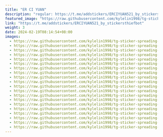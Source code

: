 ```yaml
---
title: "ER CI YUAN"
description: "regular: https://t.me/addstickers/ERCIYUAN521_by_stickersthiefbot"
featured_image: "https://raw.githubusercontent.com/kylelin1998/tg-sticker-spreading-worldwide-images/main/img/bb5c38ca-8df4-448b-b3c6-0cc5c214ab27.jpg"
link: "https://t.me/addstickers/ERCIYUAN521_by_stickersthiefbot"
weight: 3
date: 2024-02-19T08:14:54+08:00
images:
  - https://raw.githubusercontent.com/kylelin1998/tg-sticker-spreading-worldwide-images/main/img/bb5c38ca-8df4-448b-b3c6-0cc5c214ab27.jpg
  - https://raw.githubusercontent.com/kylelin1998/tg-sticker-spreading-worldwide-images/main/img/d6a9973d-4cc7-4e3f-a3a3-443b76a684f1.jpg
  - https://raw.githubusercontent.com/kylelin1998/tg-sticker-spreading-worldwide-images/main/img/7a19b419-e85d-47f8-98f8-7125daaa881b.jpg
  - https://raw.githubusercontent.com/kylelin1998/tg-sticker-spreading-worldwide-images/main/img/eaf18e69-1523-4e29-be31-9931b3f7429a.jpg
  - https://raw.githubusercontent.com/kylelin1998/tg-sticker-spreading-worldwide-images/main/img/4e636fa7-a425-41ad-8bec-bee5f96ec1dd.jpg
  - https://raw.githubusercontent.com/kylelin1998/tg-sticker-spreading-worldwide-images/main/img/b96fdd82-e096-4a8d-ad28-4ba62c51cd82.jpg
  - https://raw.githubusercontent.com/kylelin1998/tg-sticker-spreading-worldwide-images/main/img/17f581e6-63cb-4c6d-8963-0d0fe389bd86.jpg
  - https://raw.githubusercontent.com/kylelin1998/tg-sticker-spreading-worldwide-images/main/img/8e0260dc-a65a-4266-a574-a19bd5c7de2f.jpg
  - https://raw.githubusercontent.com/kylelin1998/tg-sticker-spreading-worldwide-images/main/img/6e7fe4f9-8a24-4a25-813e-bc7e3ab8f98f.jpg
  - https://raw.githubusercontent.com/kylelin1998/tg-sticker-spreading-worldwide-images/main/img/4f696965-0f5e-481c-9a0f-f3e491d1fc43.jpg
  - https://raw.githubusercontent.com/kylelin1998/tg-sticker-spreading-worldwide-images/main/img/d115e46c-dbec-4855-aa86-1783832f9c25.jpg
  - https://raw.githubusercontent.com/kylelin1998/tg-sticker-spreading-worldwide-images/main/img/5e080966-7f25-45f3-8171-dab30fed7bc7.jpg
  - https://raw.githubusercontent.com/kylelin1998/tg-sticker-spreading-worldwide-images/main/img/f0f8da55-3739-4fc9-a6d6-9e8420a2f3bc.jpg
  - https://raw.githubusercontent.com/kylelin1998/tg-sticker-spreading-worldwide-images/main/img/6c82316d-c103-441c-8a40-fd4422115f76.jpg
  - https://raw.githubusercontent.com/kylelin1998/tg-sticker-spreading-worldwide-images/main/img/83b66cb0-97c9-448f-b3fa-0c732ebc04ab.jpg
  - https://raw.githubusercontent.com/kylelin1998/tg-sticker-spreading-worldwide-images/main/img/283431b1-0ce9-4dc9-8241-f3b3789102cc.jpg
  - https://raw.githubusercontent.com/kylelin1998/tg-sticker-spreading-worldwide-images/main/img/bfe54a74-0037-4907-b114-19fae88251eb.jpg
  - https://raw.githubusercontent.com/kylelin1998/tg-sticker-spreading-worldwide-images/main/img/26838c87-f1e5-4de3-8e91-72df49785cb0.jpg
  - https://raw.githubusercontent.com/kylelin1998/tg-sticker-spreading-worldwide-images/main/img/29d83c44-6f5a-4d69-85ed-e98ab2ad6aca.jpg
  - https://raw.githubusercontent.com/kylelin1998/tg-sticker-spreading-worldwide-images/main/img/ac434ccb-2f42-438a-89df-adb0577f1bb7.jpg
---
```


